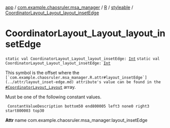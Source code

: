 [app](../../../index.md) / [com.example.chaosruler.msa_manager](../../index.md) / [R](../index.md) / [styleable](index.md) / [CoordinatorLayout_Layout_layout_insetEdge](.)

# CoordinatorLayout_Layout_layout_insetEdge

`static val CoordinatorLayout_Layout_layout_insetEdge: `[`Int`](https://kotlinlang.org/api/latest/jvm/stdlib/kotlin/-int/index.html)
`static val CoordinatorLayout_Layout_layout_insetEdge: `[`Int`](https://kotlinlang.org/api/latest/jvm/stdlib/kotlin/-int/index.html)

This symbol is the offset where the ``[`com.example.chaosruler.msa_manager.R.attr#layout_insetEdge`](../attr/layout_inset-edge.md) attribute's value can be found in the ``[`#CoordinatorLayout_Layout`](-coordinator-layout_-layout.md) array.

Must be one of the following constant values.

     ConstantValueDescription bottom50 end800005 left3 none0 right3 start800003 top30

**Attr**
name com.example.chaosruler.msa_manager:layout_insetEdge

